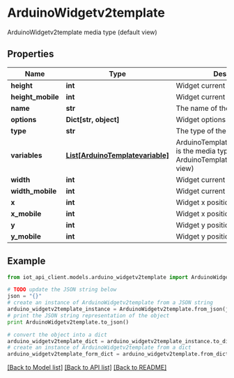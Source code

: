 # ArduinoWidgetv2template

ArduinoWidgetv2template media type (default view)

## Properties
Name | Type | Description | Notes
------------ | ------------- | ------------- | -------------
**height** | **int** | Widget current height for desktop | 
**height_mobile** | **int** | Widget current height for mobile | [optional] 
**name** | **str** | The name of the widget | [optional] 
**options** | **Dict[str, object]** | Widget options | 
**type** | **str** | The type of the widget | 
**variables** | [**List[ArduinoTemplatevariable]**](ArduinoTemplatevariable.md) | ArduinoTemplatevariableCollection is the media type for an array of ArduinoTemplatevariable (default view) | [optional] 
**width** | **int** | Widget current width for desktop | 
**width_mobile** | **int** | Widget current width for mobile | [optional] 
**x** | **int** | Widget x position for desktop | 
**x_mobile** | **int** | Widget x position for mobile | [optional] 
**y** | **int** | Widget y position for desktop | 
**y_mobile** | **int** | Widget y position for mobile | [optional] 

## Example

```python
from iot_api_client.models.arduino_widgetv2template import ArduinoWidgetv2template

# TODO update the JSON string below
json = "{}"
# create an instance of ArduinoWidgetv2template from a JSON string
arduino_widgetv2template_instance = ArduinoWidgetv2template.from_json(json)
# print the JSON string representation of the object
print ArduinoWidgetv2template.to_json()

# convert the object into a dict
arduino_widgetv2template_dict = arduino_widgetv2template_instance.to_dict()
# create an instance of ArduinoWidgetv2template from a dict
arduino_widgetv2template_form_dict = arduino_widgetv2template.from_dict(arduino_widgetv2template_dict)
```
[[Back to Model list]](../README.md#documentation-for-models) [[Back to API list]](../README.md#documentation-for-api-endpoints) [[Back to README]](../README.md)


